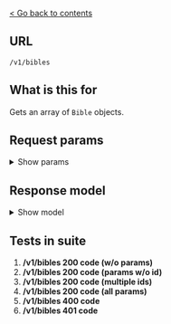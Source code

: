 [< Go back to contents](../README.md)

## URL

`/v1/bibles`

## What is this for

Gets an array of `Bible` objects.

## Request params

<details><summary>Show params</summary>

```TypeScript
{
  language?: string;
  abbreviation?: string;
  name?: string;
  ids?: string;
  'include-full-details'?: boolean;
}
```

</details>

## Response model

<details><summary>Show model</summary>

```TypeScript
{
  data: [
    {
      id: string;
      dblId: string;
      abbreviation: string;
      abbreviationLocal: string;
      language: {
        id: string;
        name: string;
        nameLocal: string;
        script: string;
        scriptDirection: string;
      };
      countries: [
        {
          id: string;
          name: string;
          nameLocal: string;
        },
      ];
      name: string;
      nameLocal: string;
      description: string;
      descriptionLocal: string;
      relatedDbl: string;
      type: string;
      updatedAt: string | Date;
      audioBibles: [
        {
          id: string;
          name: string;
          nameLocal: string;
          description: string;
          descriptionLocal: string;
        },
      ];
    },
  ];
}
```

</details>

## Tests in suite

1. **/v1/bibles 200 code (w/o params)**
2. **/v1/bibles 200 code (params w/o id)**
3. **/v1/bibles 200 code (multiple ids)**
4. **/v1/bibles 200 code (all params)**
5. **/v1/bibles 400 code**
6. **/v1/bibles 401 code**
